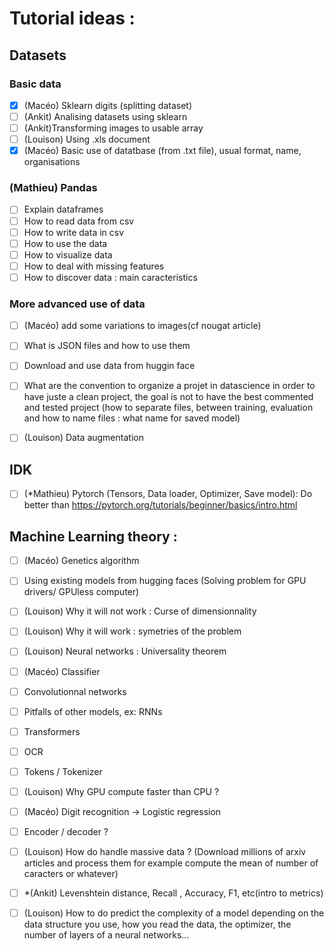 # Tutorial ideas :

## Datasets

### Basic data
 - [X] (Macéo) Sklearn digits (splitting dataset)
 - [ ] (Ankit) Analising datasets using sklearn
 - [ ] (Ankit)Transforming images to usable array
 - [ ] (Louison) Using .xls document
 - [X] (Macéo) Basic use of datatbase (from .txt file), usual format, name, organisations

### (Mathieu) Pandas 
 - [ ] Explain dataframes
 - [ ] How to read data from csv
 - [ ] How to write data in csv
 - [ ] How to use the data
 - [ ] How to visualize data
 - [ ] How to deal with missing features
 - [ ] How to discover data : main caracteristics

### More advanced use of data
 - [ ] (Macéo) add some variations to images(cf nougat article)
 - [ ] What is JSON files and how to use them 
 - [ ] Download and use data from huggin face
 - [ ] What are the convention to organize a projet in datascience in order to have juste a clean project, the goal is not to have the best commented and tested project (how to separate files, between training, evaluation and how to name files : what name for saved model)
 - [ ] (Louison) Data augmentation



## IDK
 - [ ] (*Mathieu) Pytorch (Tensors, Data loader, Optimizer, Save model): Do better than https://pytorch.org/tutorials/beginner/basics/intro.html



## Machine Learning theory :
 - [ ] (Macéo) Genetics algorithm
 - [ ] Using existing models from hugging faces (Solving problem for GPU drivers/ GPUless computer)
 - [ ] (Louison) Why it will not work : Curse of dimensionnality 
 - [ ] (Louison) Why it will work : symetries of the problem
 - [ ] (Louison) Neural networks : Universality theorem
 - [ ] (Macéo) Classifier
 - [ ] Convolutionnal networks
 - [ ] Pitfalls of other models, ex: RNNs
 - [ ] Transformers
 - [ ] OCR
 - [ ] Tokens / Tokenizer
 - [ ] (Louison) Why GPU compute faster than CPU ?
 - [ ] (Macéo) Digit recognition -> Logistic regression
 - [ ] Encoder / decoder ?
 - [ ] (Louison) How do handle massive data ? (Download millions of arxiv articles and process them for example compute the mean of number of caracters or whatever)
 - [ ] *(Ankit) Levenshtein distance, Recall , Accuracy, F1, etc(intro to metrics)
 - [ ] (Louison) How to do predict the complexity of a model depending on the data structure you use, how you read the data, the optimizer, the number of layers of a neural networks...

